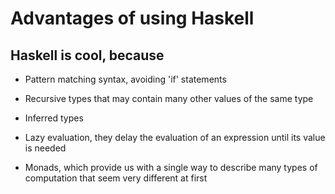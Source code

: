 # Advantages of using Haskell

## Haskell is cool, because

* Pattern matching syntax, avoiding 'if' statements

* Recursive types that may contain many other values of the same type
  
* Inferred types
  
* Lazy evaluation, they delay the evaluation of an expression until its value is needed

* Monads, which provide us with a single way to describe many types of computation that seem very different at first